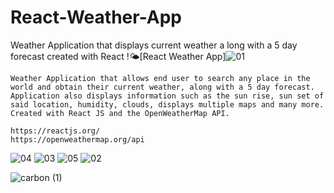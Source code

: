 # React-Weather-App
Weather Application that displays current weather a long with a 5 day forecast created with React
!🌤[React Weather App]![01](https://user-images.githubusercontent.com/35810850/175248816-9f7464f3-5d78-468d-af91-fd5be67d0198.png)
```
Weather Application that allows end user to search any place in the world and obtain their current weather, along with a 5 day forecast.
Application also displays information such as the sun rise, sun set of said location, humidity, clouds, displays multiple maps and many more.
Created with React JS and the OpenWeatherMap API.
```
```
https://reactjs.org/
https://openweathermap.org/api
```
![04](https://user-images.githubusercontent.com/35810850/175249915-8cb52ba4-9629-46ff-b853-fe01cf354797.png)
![03](https://user-images.githubusercontent.com/35810850/175249996-cb6b2361-b109-40d0-a4bc-1378245daf15.png)
![05](https://user-images.githubusercontent.com/35810850/175250027-425e14c6-34f1-46a3-bb84-d7f197fd3bd9.png)
![02](https://user-images.githubusercontent.com/35810850/175250056-ebc837f1-3908-4c25-8400-65a725235fbd.png)

![carbon (1)](https://user-images.githubusercontent.com/35810850/175249698-9c717294-3fe2-4f6d-91d8-235d620dfa12.png)
